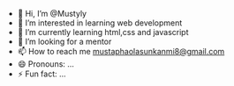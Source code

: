 - 👋 Hi, I’m @Mustyly
- 👀 I’m interested in learning web development
- 🌱 I’m currently learning html,css and javascript
- 💞️ I’m looking for a mentor
- 📫 How to reach me mustaphaolasunkanmi8@gmail.com
- 😄 Pronouns: ...
- ⚡ Fun fact: ...

<!---
Mustyly/Mustyly is a ✨ special ✨ repository because its `README.md` (this file) appears on your GitHub profile.
You can click the Preview link to take a look at your changes.
--->

